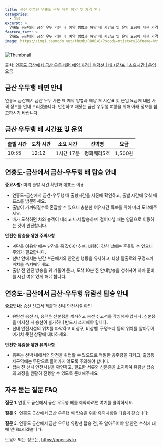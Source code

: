 ```yaml
---
title: 금산 여객선 연홍도 우두 배편 예약 및 가격 안내
categories:
  - 일상
excerpt: >
  연홍도 금산에서 금산 우두 가는 배 예약 방법과 해당 배 시간표 및 운임 요금에 대한 가격 정보를 안내 드리겠습니다. 안전하고 재밋는 금산 우두행 여행을 위해 아래 정보 참고하시기 바랍니다. 금산 우두행 배편 예약하기 👈 클릭연홍도 금산에서 금산 우두행 배 시간표출발 시간도착 시간소요 시간선박명요금10:5512:121시간 17분평화훼리5호1,500원금산 우두행 배편 예약하기 👈 클릭연홍도-금산에서 금산-우두행 여객선 탑승 시 이용수칙여행을 즐기기 전에 숙지해야 할 여객선 탑승 시 중요한 안전 수칙을 알아보겠습니다. 중요사항: 미리 출발 시간 확인과 매표소 이용 1) 연홍도-금산에서 금산-우두행 배 출항시간을 사전에 확인하고, 출발 시간에 맞춰 매표소를 방문하세요. 2) 출발이 가까워질수록 혼잡할 수 있으..
feature_text: >
  연홍도 금산에서 금산 우두 가는 배 예약 방법과 해당 배 시간표 및 운임 요금에 대한 가격 정보를 안내 드리겠습니다. 안전하고 재밋는 금산 우두행 여행을 위해 아래 정보 참고하시기 바랍니다. 금산 우두행 배편 예약하기 👈 클릭연홍도 금산에서 금산 우두행 배 시간표출발 시간도착 시간소요 시간선박명요금10:5512:121시간 17분평화훼리5호1,500원금산 우두행 배편 예약하기 👈 클릭연홍도-금산에서 금산-우두행 여객선 탑승 시 이용수칙여행을 즐기기 전에 숙지해야 할 여객선 탑승 시 중요한 안전 수칙을 알아보겠습니다. 중요사항: 미리 출발 시간 확인과 매표소 이용 1) 연홍도-금산에서 금산-우두행 배 출항시간을 사전에 확인하고, 출발 시간에 맞춰 매표소를 방문하세요. 2) 출발이 가까워질수록 혼잡할 수 있으..
image: https://img1.daumcdn.net/thumb/R800x0/?scode=mtistory2&fname=https%3A%2F%2Fblog.kakaocdn.net%2Fdn%2FcOOkl3%2FbtsHDJOW3uX%2FMhGOCvcZUUUWjnMU9Wh4KK%2Fimg.webp
---
```


![Thumbnail](https://img1.daumcdn.net/thumb/R800x0/?scode=mtistory2&fname=https%3A%2F%2Fblog.kakaocdn.net%2Fdn%2FcOOkl3%2FbtsHDJOW3uX%2FMhGOCvcZUUUWjnMU9Wh4KK%2Fimg.webp)

<p>출처: <a href="https://opensis.kr/entry/%EC%97%B0%ED%99%8D%EB%8F%84-%EA%B8%88%EC%82%B0%EC%97%90%EC%84%9C-%EA%B8%88%EC%82%B0-%EC%9A%B0%EB%91%90-%EB%B0%B0%ED%8E%B8-%EC%98%88%EC%95%BD-%EA%B0%80%EA%B2%A9-%EC%97%AC%EA%B0%9D%EC%84%A0-%EB%B0%B0-%EC%8B%9C%EA%B0%84%ED%91%9C-%EC%86%8C%EC%9A%94%EC%8B%9C%EA%B0%84-%EC%9A%B4%EC%9E%84-%EC%9A%94%EA%B8%88" rel="dofollow">연홍도 금산에서 금산 우두 배편 예약 가격 | 여객선 | 배 시간표 | 소요시간 | 운임 요금</a> </p>

## 금산 우두행 배편 안내

연홍도 금산에서 금산 우두 가는 배 예약 방법과 해당 배 시간표 및 운임 요금에 대한 가격 정보를 안내 드리겠습니다. 안전하고 재밌는 금산
우두행 여행을 위해 아래 정보를 참고하시기 바랍니다.



## **금산 우두행 배 시간표 및 운임**

**출발 시간** | **도착 시간** | **소요 시간** | **선박명** | **요금**  
---|---|---|---|---  
10:55 | 12:12 | 1시간 17분 | 평화훼리5호 | 1,500원  
  


## **연홍도-금산에서 금산-우두행 배 탑승 안내**

**중요사항:** 미리 출발 시간 확인과 매표소 이용

  * 연홍도-금산에서 금산-우두행 배 출항시간을 사전에 확인하고, 출발 시간에 맞춰 매표소를 방문하세요.
  * 출발이 가까워질수록 혼잡할 수 있으니 충분한 여유시간 확보를 위해 미리 도착해주세요.
  * 배가 도착하면 차와 승객이 내리고 나서 탑승하며, 걸어다닐 때는 양끝으로 이동하는 것이 안전합니다.

**안전한 탑승을 위한 주의사항**

  * 계단을 이용할 때는 난간을 꼭 잡아야 하며, 바람이 강한 날에는 흔들릴 수 있으니 주의가 필요합니다.
  * 선박 안에서는 난간 부근에서의 안전한 행동을 유지하고, 비상 탈출로와 구명조끼 위치를 숙지해두세요.
  * 출항 전 안전 방송을 귀 기울여 듣고, 도착 10분 전 안내방송을 청취하여 하차 준비를 시간 여유 있게 해야 합니다.



## **연홍도-금산에서 금산-우두행 유람선 탑승 안내**

**중요안내:** 승선 신고서 제출과 선내 안전시설 확인

  * 유람선 승선 시, 승객은 신분증을 제시하고 승선 신고서를 작성해야 합니다. 신분증을 미지참 시 승선이 불가하니 반드시 소지해야 합니다.
  * 선내 안전시설의 위치를 파악하고 비상구, 비상벨, 구명조끼 등의 위치를 알아두어 예기치 못한 상황에 대비하세요.

**안전한 유람을 위한 유의사항**

  * 음주는 선박 내에서의 안전을 위협할 수 있으므로 적절한 음주량을 지키고, 출입통제구역에는 무단으로 들어가지 않도록 주의해야 합니다.
  * 탑승 전 선내 안전시설을 확인하고, 필요한 서류와 신분증을 소지하여 유람선 탑승의 과정을 원활히 진행할 수 있도록 준비해주세요.



## **자주 묻는 질문 FAQ**

**질문 1.** 연홍도 금산에서 금산 우두행 배를 예약하려면 여기를 클릭하세요.

**질문 2.** 연홍도 금산에서 금산 우두행 배 탑승을 위한 유의사항은 다음과 같습니다:

**질문 3.** 연홍도 금산에서 금산 우두행 유람선 탑승 전, 꼭 알아두어야 할 안전 수칙에 대해 안내드리겠습니다:

 

도움이 되는 정보는, <a href="https://opensis.kr" rel="dofollow">https://opensis.kr</a>


